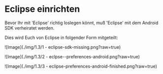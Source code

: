 ﻿# Eclipse einrichten

Bevor Ihr mit 'Eclipse' richtig loslegen könnt, muß 'Eclipse' mit dem Android SDK verheiratet werden. 

Dies wird Euch von Eclipse in folgender Form mitgeteilt:

![Image](./img/1.3/1 - eclipse-sdk-missing.png?raw=true)



![Image](./img/1.3/2 - eclpse--preferences-android.png?raw=true)


![Image](./img/1.3/3 - eclipse-preferences-android-finished.png?raw=true)

 

